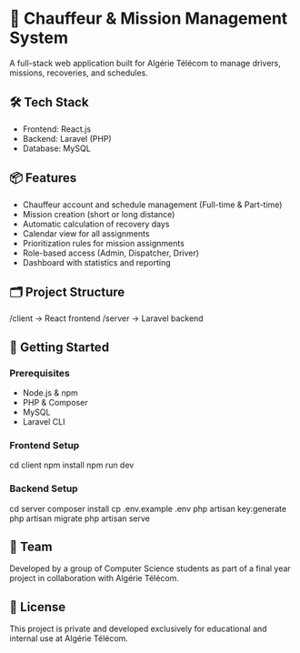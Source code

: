 # 🚗 Chauffeur & Mission Management System

A full-stack web application built for Algérie Télécom to manage drivers, missions, recoveries, and schedules.

## 🛠 Tech Stack

- Frontend: React.js
- Backend: Laravel (PHP)
- Database: MySQL

## 📦 Features

- Chauffeur account and schedule management (Full-time & Part-time)
- Mission creation (short or long distance)
- Automatic calculation of recovery days
- Calendar view for all assignments
- Prioritization rules for mission assignments
- Role-based access (Admin, Dispatcher, Driver)
- Dashboard with statistics and reporting

## 🗂️ Project Structure

/client    → React frontend
/server    → Laravel backend


## 🚀 Getting Started

### Prerequisites

- Node.js & npm
- PHP & Composer
- MySQL
- Laravel CLI

### Frontend Setup

cd client
npm install
npm run dev


### Backend Setup

cd server
composer install
cp .env.example .env
php artisan key:generate
php artisan migrate
php artisan serve


## 👥 Team

Developed by a group of Computer Science students as part of a final year project in collaboration with Algérie Télécom.

## 📄 License

This project is private and developed exclusively for educational and internal use at Algérie Télécom.
